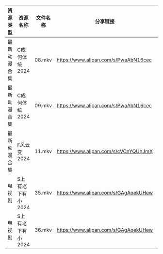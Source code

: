 | 资源类型   | 资源名称        | 文件名称   | 分享链接                                 | 更新时间                |
| ------ | ----------- | ------ | ------------------------------------ | ------------------- |
| 最新动漫合集 | C成何体统2024   | 08.mkv | https://www.alipan.com/s/PwaAbN16cec | 2024-07-19 12:08:29 |
| 最新动漫合集 | C成何体统2024   | 09.mkv | https://www.alipan.com/s/PwaAbN16cec | 2024-07-19 12:08:28 |
| 最新动漫合集 | F风云变2024    | 11.mkv | https://www.alipan.com/s/cVCnYQUhJmX | 2024-07-19 12:08:31 |
| 电视剧    | S上有老下有小2024 | 35.mkv | https://www.alipan.com/s/GAgAoekUHew | 2024-07-19 00:05:50 |
| 电视剧    | S上有老下有小2024 | 36.mkv | https://www.alipan.com/s/GAgAoekUHew | 2024-07-19 00:05:50 |
